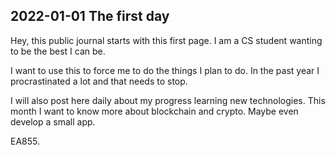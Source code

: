 ## 2022-01-01 The first day

Hey, this public journal starts with this first page. I am a CS student wanting to be the best I can be.

I want to use this to force me to do the things I plan to do. In the past year I procrastinated a lot and that needs to stop.

I will also post here daily about my progress learning new technologies.
This month I want to know more about blockchain and crypto. Maybe even develop a small app.

EA855.
